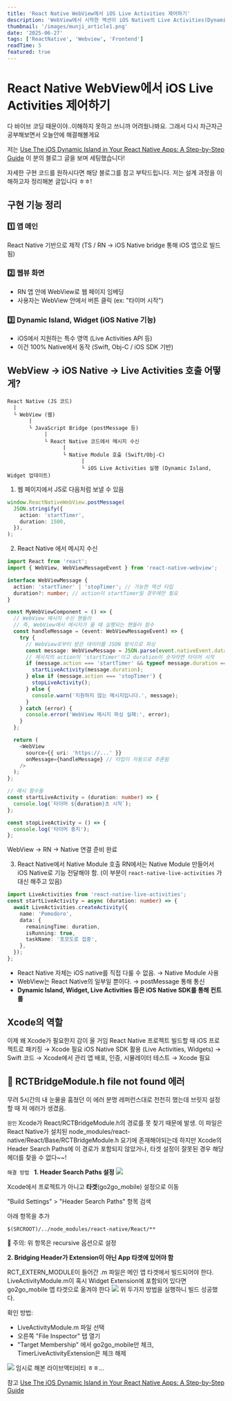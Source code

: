 ```yaml
---
title: 'React Native WebView에서 iOS Live Activities 제어하기'
description: 'WebView에서 시작한 액션이 iOS Native의 Live Activities(Dynamic Island)로 이어지도록 구현하며, React Native와 iOS 브릿지 연동 흐름을 정리했습니다.'
thumbnail: '/images/munji_article1.png'
date: '2025-06-27'
tags: ['ReactNative', 'Webview', 'Frontend']
readTime: 5
featured: true
---
```


# React Native WebView에서 iOS Live Activities 제어하기

다 바이브 코딩 때문이야..이해하지 못하고 쓰니까 어려웠나봐요.
그래서 다시 차근차근 공부해보면서 오늘안에 해결해볼게요

저는 [Use The iOS Dynamic Island in Your React Native Apps: A Step-by-Step Guide](https://blog.stackademic.com/unleashing-ios-dynamic-islands-in-your-react-native-app-a-step-by-step-guide-eee3c5ed3059) 이 분의 블로그 글을 보며 세팅했습니다!

자세한 구현 코드를 원하시다면 해당 블로그를 참고 부탁드립니다. 저는 설계 과정을 이해하고자 정리해본 글입니다 ㅎㅎ!

## 구현 기능 정리

### 1️⃣ 앱 메인

React Native 기반으로 제작 (TS / RN → iOS Native bridge 통해 iOS 앱으로 빌드됨)

### 2️⃣ 웹뷰 화면

- RN 앱 안에 WebView로 웹 페이지 임베딩
- 사용자는 WebView 안에서 버튼 클릭 (ex: "타이머 시작")

### 3️⃣ Dynamic Island, Widget (iOS Native 기능)

- iOS에서 지원하는 특수 영역 (Live Activities API 등)
- 이건 100% Native에서 동작 (Swift, Obj-C / iOS SDK 기반)

## WebView → iOS Native → Live Activities 호출 어떻게?

```plain
React Native (JS 코드)
  |
  └ WebView (웹)
       |
       └ JavaScript Bridge (postMessage 등)
            |
            └ React Native 코드에서 메시지 수신
                  |
                  └ Native Module 호출 (Swift/Obj-C)
                        |
                        └ iOS Live Activities 실행 (Dynamic Island, Widget 업데이트)

```

1. 웹 페이지에서 JS로 다음처럼 보낼 수 있음

```typescript
window.ReactNativeWebView.postMessage(
  JSON.stringify({
    action: 'startTimer',
    duration: 1500,
  }),
);
```

2. React Native 에서 메시지 수신

```typescript
import React from 'react';
import { WebView, WebViewMessageEvent } from 'react-native-webview';

interface WebViewMessage {
  action: 'startTimer' | 'stopTimer'; // 가능한 액션 타입
  duration?: number; // action이 startTimer일 경우에만 필요
}

const MyWebViewComponent = () => {
  // WebView 메시지 수신 핸들러
  // 즉, WebView에서 메시지가 올 때 실행되는 핸들러 함수
  const handleMessage = (event: WebViewMessageEvent) => {
    try {
      // WebView로부터 받은 데이터를 JSON 형식으로 파싱
      const message: WebViewMessage = JSON.parse(event.nativeEvent.data);
      // 메시지의 action이 'startTimer'이고 duration이 숫자라면 타이머 시작
      if (message.action === 'startTimer' && typeof message.duration === 'number') {
        startLiveActivity(message.duration);
      } else if (message.action === 'stopTimer') {
        stopLiveActivity();
      } else {
        console.warn('지원하지 않는 메시지입니다.', message);
      }
    } catch (error) {
      console.error('WebView 메시지 파싱 실패:', error);
    }
  };

  return (
    <WebView
      source={{ uri: 'https://...' }}
      onMessage={handleMessage} // 타입이 자동으로 추론됨
    />
  );
};

// 예시 함수들
const startLiveActivity = (duration: number) => {
  console.log(`타이머 ${duration}초 시작`);
};

const stopLiveActivity = () => {
  console.log('타이머 중지');
};


```

WebView → RN → Native 연결 준비 완료

3.  React Native에서 Native Module 호출
    RN에서는 Native Module 만들어서 iOS Native로 기능 전달해야 함.
    (이 부분이 `react-native-live-activities` 가 대신 해주고 있음)

```typescript
import LiveActivities from 'react-native-live-activities';
const startLiveActivity = async (duration: number) => {
  await LiveActivities.createActivity({
    name: 'Pomodoro',
    data: {
      remainingTime: duration,
      isRunning: true,
      taskName: '포모도로 집중',
    },
  });
};
```

- React Native 자체는 iOS native를 직접 다룰 수 없음. → Native Module 사용
- WebView는 React Native의 일부일 뿐이다. → postMessage 통해 통신
- **Dynamic Island, Widget, Live Activities 등은 iOS Native SDK를 통해 컨트롤**

## Xcode의 역할

이제 왜 Xcode가 필요한지 감이 올 거임
React Native 프로젝트 빌드할 때 iOS 프로젝트로 패키징 → Xcode 필요
iOS Native SDK 활용 (Live Activities, Widgets) → Swift 코드 → Xcode에서 관리
앱 배포, 인증, 시뮬레이터 테스트 → Xcode 필요

## 🚨 RCTBridgeModule.h file not found 에러

무려 5시간의 내 눈물을 훔쳤던 이 에러
분명 레퍼런스대로 천천히 했는데 브릿지 설정할 때 저 에러가 생겼음.

`원인`
Xcode가 React/RCTBridgeModule.h의 경로를 못 찾기 때문에 발생.
이 파일은 React Native가 설치된
node_modules/react-native/React/Base/RCTBridgeModule.h 요기에 존재해야되는데 하지만 Xcode의 Header Search Paths에 이 경로가 포함되지 않았거나, 타겟 설정이 잘못된 경우 해당 헤더를 찾을 수 없다~~!

`해결 방법 `
**1. Header Search Paths 설정**
![](https://velog.velcdn.com/images/imeureka/post/9dc1a317-a171-454b-a4fb-d6e6d6f2d275/image.png)

Xcode에서 프로젝트가 아니고 **타겟**(go2go_mobile) 설정으로 이동

"Build Settings" > "Header Search Paths" 항목 검색

아래 항목을 추가

```
$(SRCROOT)/../node_modules/react-native/React/**
```

🚨 주의: 위 항목은 recursive 옵션으로 설정

**2. Bridging Header가 Extension이 아닌 App 타겟에 있어야 함**

RCT_EXTERN_MODULE이 들어간 .m 파일은 메인 앱 타겟에서 빌드되어야 한다.
LiveActivityModule.m이 혹시 Widget Extension에 포함되어 있다면 go2go_mobile 앱 타겟으로 옮겨야 한다
![](https://velog.velcdn.com/images/imeureka/post/2ee3f690-1487-4248-a3af-beea4aae3b13/image.png)
위 두가지 방법을 실행하니 빌드 성공했다.

확인 방법:

- LiveActivityModule.m 파일 선택
- 오른쪽 "File Inspector" 탭 열기
- "Target Membership" 에서 go2go_mobile만 체크, TimerLiveActivityExtension은 체크 해제

![](https://velog.velcdn.com/images/imeureka/post/7fcbec10-775c-436c-9181-7931f76e9160/image.png)
임시로 해본 라이브액티비티 ㅎㅎ...

참고
[Use The iOS Dynamic Island in Your React Native Apps: A Step-by-Step Guide](https://blog.stackademic.com/unleashing-ios-dynamic-islands-in-your-react-native-app-a-step-by-step-guide-eee3c5ed3059)
